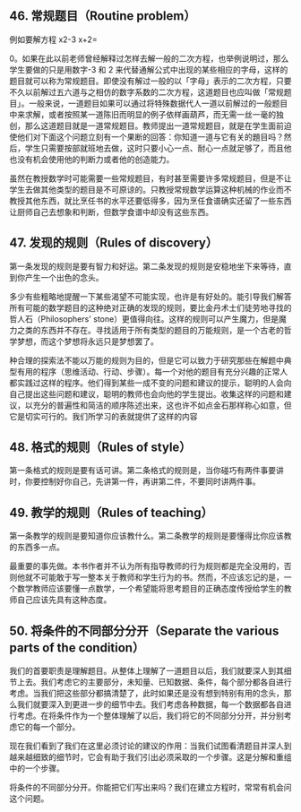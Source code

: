 ## 46. 常规题目（Routine problem）

例如要解方程 x2-3 x+2=

0。如果在此以前老师曾经解释过怎样去解一般的二次方程，也举例说明过，那么学生要做的只是用数字-3 和 2 来代替通解公式中出现的某些相应的字母，这样的题目就可以称为常规题目。即使没有解过一般的以「字母」表示的二次方程，只要不久以前解过五六道与之相仿的数字系数的二次方程，这道题目也应叫做「常规题目」。一般来说，一道题目如果可以通过将特殊数据代人一道以前解过的一般题目中来求解，或者按照某一道陈旧而明显的例子依样画葫芦，而无需一丝一毫的独创，那么这道题目就是一道常规题目。教师提出一道常规题目，就是在学生面前迫使他们对下面这个问题立刻有一个果断的回答：你知道一道与它有关的題目吗？然后，学生只需要按部就班地去做，这时只要小心一点、耐心一点就足够了，而且他也没有机会使用他的判断力或者他的创造能力。

虽然在教授数学时可能需要一些常规题目，有时甚至需要许多常规题目，但是不让学生去做其他类型的题目是不可原谅的。只教授常规数学运算这种机械的作业而不教授其他东西，就比烹任书的水平还要低得多，因为烹任食谱确实还留了一些东西让厨师自己去想象和判断，但数学食谱中却没有这些东西。

## 47. 发现的规则（Rules of discovery）

第一条发现的规则是要有智力和好运。第二条发现的规则是安稳地坐下来等待，直到你产生一个出色的念头。

多少有些粗略地提醒一下某些渴望不可能实现，也许是有好处的。能引导我们解答所有可能的数学题目的这种绝对正确的发现的规则，要比金丹术士们徒劳地寻找的哲人石（Philosophers' stone）更值得向往。这样的规则可以产生魔力，但是魔力之类的东西并不存在。寻找适用于所有类型的题目的万能规则，是一个古老的哲学梦想，而这个梦想将永远只是梦想罢了。

种合理的探索法不能以万能的规则为目的，但是它可以致力于研究那些在解题中典型有用的程序（思维活动、行动、步骤）。每一个对他的题目有充分兴趣的正常人都实践过这样的程序。他们得到某些一成不变的问题和建议的提示，聪明的人会向自己提出这些问题和建议，聪明的教师也会向他的学生提出。收集这样的问题和建议，以充分的普遍性和简洁的顺序陈述出来，这也许不如点金石那样称心如意，但它是切实可行的。我们所学习的表就提供了这样的内容

## 48. 格式的规则（Rules of style）

第一条格式的规则是要有话可讲。第二条格式的规则是，当你碰巧有两件事要讲时，你要控制好你自己，先讲第一件，再讲第二件，不要同时讲两件事。

## 49. 教学的规则（Rules of teaching）

第一条教学的规则是要知道你应该教什么。第二条教学的规则是要懂得比你应该教的东西多一点。

最重要的事先做。本书作者并不认为所有指导教师的行为规则都是完全没用的，否则他就不可能敢于写一整本关于教师和学生行为的书。然而，不应该忘记的是，一个数学教师应该要懂一点数学，一个希望能将思考题目的正确态度传授给学生的教师自己应该先具有这种态度。

## 50. 将条件的不同部分分开（Separate the various parts of the condition）

我们的首要职责是理解题目。从整体上理解了一道题目以后，我们就要深人到其细节上去。我们考虑它的主要部分，未知量、已知数据、条件，每个部分都各自进行考虑。当我们把这些部分都搞清楚了，此时如果还是没有想到特别有用的念头，那么我们就要深入到更进一步的细节中去。我们考虑各种数据，每一个数据都各自进行考虑。在将条件作为一个整体理解了以后，我们将它的不同部分分开，并分别考虑它的每一个部分。

现在我们看到了我们在这里必须讨论的建议的作用：当我们试图看清题目并深人到越来越细致的细节时，它会有助于我们引出必须采取的一个步骤。这是分解和重组中的一个步骤。

将条件的不同部分分开。你能把它们写出来吗？我们在建立方程时，常常有机会问这个问题。

